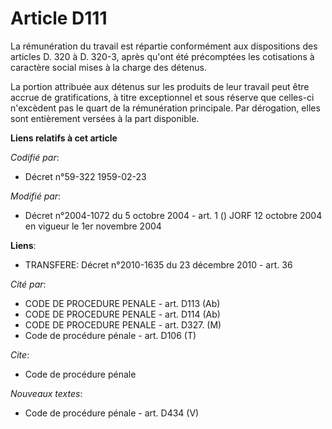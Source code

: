 # Article D111

La rémunération du travail est répartie conformément aux dispositions des articles D. 320 à D. 320-3, après qu'ont été
précomptées les cotisations à caractère social mises à la charge des détenus.

La portion attribuée aux détenus sur les produits de leur travail peut être accrue de gratifications, à titre exceptionnel et
sous réserve que celles-ci n'excèdent pas le quart de la rémunération principale. Par dérogation, elles sont entièrement
versées à la part disponible.

**Liens relatifs à cet article**

_Codifié par_:

  - Décret n°59-322 1959-02-23

_Modifié par_:

  - Décret n°2004-1072 du 5 octobre 2004 - art. 1 () JORF 12 octobre 2004 en vigueur le 1er novembre 2004

**Liens**:

  - TRANSFERE: Décret n°2010-1635 du 23 décembre 2010 - art. 36

_Cité par_:

  - CODE DE PROCEDURE PENALE - art. D113 (Ab)
  - CODE DE PROCEDURE PENALE - art. D114 (Ab)
  - CODE DE PROCEDURE PENALE - art. D327. (M)
  - Code de procédure pénale - art. D106 (T)

_Cite_:

  - Code de procédure pénale

_Nouveaux textes_:

  - Code de procédure pénale - art. D434 (V)
